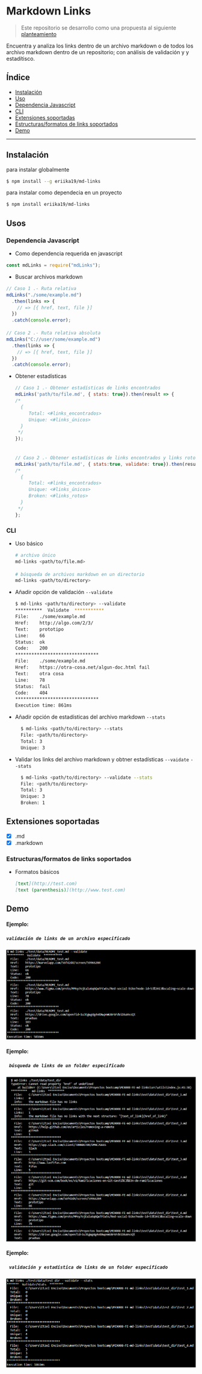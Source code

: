 # Markdown Links

> Este repositorio se desarrollo como una propuesta al siguiente [planteamiento](https://github.com/Laboratoria/MEX008-FE-md-link.git)

Encuentra y analiza los links dentro de un archivo markdown o de todos los archivo markdown dentro de un repositorio; con análisis de validación y y estadítisco.

## Índice

* [Instalación](#instalación)
* [Uso](#uso)
* [Dependencia Javascript](#dependencia-javascript)
* [CLI](#cli)
* [Extensiones soportadas](#extensiones-soportadas)
* [Estructuras/formatos de links soportados](#estructuras/formatos-de-links-soportados)
* [Demo](#demo)

***


## Instalación

para instalar globalmente

```Bash
$ npm install --g eriika19/md-links
```

para instalar como dependecia en un proyecto

```Bash
$ npm install eriika19/md-links
```

## Usos

### Dependencia Javascript

- Como dependencia requerida en javascript


```javascript
const mdLinks = require("mdLinks");
```

- Buscar archivos markdown

```javascript
// Caso 1 .- Ruta relativa
mdLinks("./some/example.md")
  .then(links => {
    // => [{ href, text, file }]
  })
  .catch(console.error);

// Caso 2 .- Ruta relativa absoluta
mdLinks("C://user/some/example.md")
  .then(links => {
    // => [{ href, text, file }]
  })
  .catch(console.error);

```

- Obtener estadísticas

  ```javascript
  // Caso 1 .- Obtener estadísticas de links encontrados
  mdLinks('path/to/file.md', { stats: true}).then(result => {
  /*
    {
       Total: <#links_encontrados>
       Unique: <#links_únicos>
    }
   */
  });


  // Caso 2 .- Obtener estadísticas de links encontrados y links rotos
  mdLinks('path/to/file.md', { stats:true, validate: true}).then(result => {
  /*
    {
       Total: <#links_encontrados>
       Unique: <#links_únicos>
       Broken: <#links_rotos>
    }
   */
  };
  ```

### CLI

- Uso básico

  ```Bash
  # archivo único
  md-links <path/to/file.md>

  # búsqueda de archivos markdown en un directorio
  md-links <path/to/directory>
  ```

- Añadir opción de validación `--validate`

  ```Bash
  $ md-links <path/to/directory> --validate
  **********  Validate  ***********
  File:    ./some/example.md
  Href:    http://algo.com/2/3/
  Text:    prototipo
  Line:    66
  Status:  ok
  Code:    200
  *******************************
  File:    ./some/example.md
  Href:    https://otra-cosa.net/algun-doc.html fail
  Text:    otra cosa
  Line:    78
  Status:  fail
  Code:    404
  *******************************
  Execution time: 861ms
  ```

- Añadir opción de estadísticas del archivo markdown `--stats`

  ```Bash
    $ md-links <path/to/directory> --stats
    File: <path/to/directory>
    Total: 3
    Unique: 3
  ```

- Validar los links del archivo markdown y obtner estadísticas `--vaidate` `--stats`

  ```Bash
    $ md-links <path/to/directory> --validate --stats
    File: <path/to/directory>
    Total: 3
    Unique: 3
    Broken: 1
  ```

## Extensiones soportadas

- [x] .md
- [x] .markdown

### Estructuras/formatos de links soportados

- Formatos básicos

  ```md
  [text](http://test.com)
  [text (parenthesis)](http://www.test.com)
  ```

## Demo

#### Ejemplo:
##### `validación de links de un archivo especificado`

![archivo](/img/md-links_file.png)



#### Ejemplo:
##### ` búsqueda de links de un folder especificado`

![archivo](/img/md-links_path.png)



#### Ejemplo:
##### ` validación y estadística de links de un folder especificado`


![archivo](/img/md-links_dir.png)


